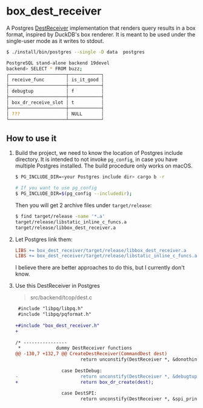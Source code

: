 # box_dest_receiver

A Postgres [DestReceiver](dr) implementation that renders query results in 
a box format, inspired by DuckDB's box renderer.  It is meant to be used under
the single-user mode as it writes to stdout.


```sh
$ ./install/bin/postgres --single -D data  postgres

PostgreSQL stand-alone backend 19devel
backend> SELECT * FROM buzz;
┌─────────────────────┬────────────┐
│ receive_func        │ is_it_good │
├─────────────────────┼────────────┤
│ debugtup            │ f          │
├─────────────────────┼────────────┤
│ box_dr_receive_slot │ t          │
├─────────────────────┼────────────┤
│ ???                 │ NULL       │
└─────────────────────┴────────────┘
```

## How to use it

1. Build the project, we need to know the location of Postgres include directory.  It is
   intended to not invoke `pg_config`, in case you have multiple Postgres installed.
   The build procedure only works on macOS.

   ```sh
   $ PG_INCLUDE_DIR=<your Postgres include dir> cargo b -r

   # If you want to use pg_config
   $ PG_INCLUDE_DIR=$(pg_config --includedir);
   ```

   Then you will get 2 archive files under `target/release`:

   ```sh
   $ find target/release -name '*.a'
   target/release/libstatic_inline_c_funcs.a
   target/release/libbox_dest_receiver.a 
   ```

2. Let Postgres link them:

   ```makefile
   LIBS += box_dest_receiver/target/release/libbox_dest_receiver.a
   LIBS += box_dest_receiver/target/release/libstatic_inline_c_funcs.a
   ```

   I believe there are better approaches to do this, but I currently don't know.

3. Use this DestReceiver in Postgres

   > src/backend/tcop/dest.c

   ```diff
    #include "libpq/libpq.h"
    #include "libpq/pqformat.h"
    
   +#include "box_dest_receiver.h"
   +
    
   /* ----------------
    *             dummy DestReceiver functions
   @@ -130,7 +132,7 @@ CreateDestReceiver(CommandDest dest)
                           return unconstify(DestReceiver *, &donothingDR);
    
                    case DestDebug:
   -                       return unconstify(DestReceiver *, &debugtupDR);
   +                       return box_dr_create(dest);
    
                    case DestSPI:
                           return unconstify(DestReceiver *, &spi_printtupDR); 
   ```


[dr]: https://github.com/postgres/postgres/blob/4fbfdde58e4cd091f88737dffa241b08c23d8829/src/include/tcop/dest.h#L102-L130
